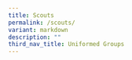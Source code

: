 ```yaml
---
title: Scouts
permalink: /scouts/
variant: markdown
description: ""
third_nav_title: Uniformed Groups
---
```

